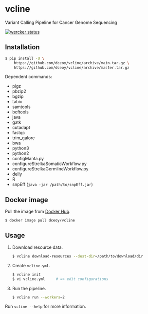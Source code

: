 vcline
======

Variant Calling Pipeline for Cancer Genome Sequencing

[![wercker status](https://app.wercker.com/status/7e550a64d29cd12d0c2eef936867f9be/s/master "wercker status")](https://app.wercker.com/project/byKey/7e550a64d29cd12d0c2eef936867f9be)

Installation
------------

```sh
$ pip install -U \
    https://github.com/dceoy/vcline/archive/main.tar.gz \
    https://github.com/dceoy/vcline/archive/master.tar.gz
```

Dependent commands:

- pigz
- pbzip2
- bgzip
- tabix
- samtools
- bcftools
- java
- gatk
- cutadapt
- fastqc
- trim_galore
- bwa
- python3
- python2
- configManta.py
- configureStrelkaSomaticWorkflow.py
- configureStrelkaGermlineWorkflow.py
- delly
- R
- snpEff (`java -jar /path/to/snpEff.jar`)

Docker image
------------

Pull the image from [Docker Hub](https://hub.docker.com/r/dceoy/vcline/).

```sh
$ docker image pull dceoy/vcline
```

Usage
-----

1.  Download resource data.

    ```sh
    $ vcline download-resources --dest-dir=/path/to/download/dir
    ```

2.  Create `vcline.yml`.

    ```sh
    $ vcline init
    $ vi vcline.yml     # => edit configurations
    ```

3.  Run the pipeline.

    ```sh
    $ vcline run --workers=2
    ```

Run `vcline --help` for more information.

